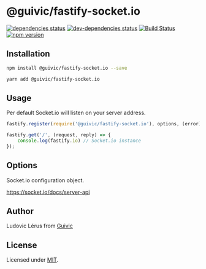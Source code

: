 # @guivic/fastify-socket.io
[![dependencies status](https://david-dm.org/guivic/fastify-socket.io/status.svg)](https://david-dm.org/guivic/fastify-socket.io#info=dependencies)
[![dev-dependencies status](https://david-dm.org/guivic/fastify-socket.io/dev-status.svg)](https://david-dm.org/guivic/fastify-socket.io#info=devDependencies)
[![Build Status](https://travis-ci.org/guivic/fastify-socket.io.svg?branch=master)](https://travis-ci.org/guivic/fastify-socket.io)
[![npm version](https://badge.fury.io/js/%40guivic%2Ffastify-socket.io-guivic.svg)](https://badge.fury.io/js/%40guivic%2Ffastify-socket.io-guivic)

## Installation

```bash
npm install @guivic/fastify-socket.io --save

yarn add @guivic/fastify-socket.io
```

## Usage

Per default Socket.io will listen on your server address.

```javascript
fastify.register(require('@guivic/fastify-socket.io'), options, (error) => console.error(error));

fastify.get('/', (request, reply) => {
	console.log(fastify.io) // Socket.io instance
});
```

## Options

Socket.io configuration object.

<https://socket.io/docs/server-api>

## Author

Ludovic Lérus from [Guivic](https://guivic.io)

## License

Licensed under [MIT](./LICENSE).